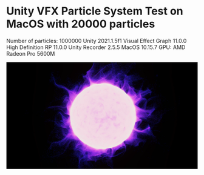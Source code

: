 # Unity VFX Particle System Test on MacOS with 20000 particles
 

Number of particles: 1000000
Unity 2021.1.5f1
Visual Effect Graph 11.0.0
High Definition RP 11.0.0
Unity Recorder 2.5.5
MacOS 10.15.7
GPU: AMD Radeon Pro 5600M

[![IMAGE ALT TEXT HERE](images/Preview.png)](https://youtu.be/4H9LAdglMx8)

